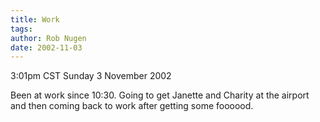 ```yaml
---
title: Work
tags: 
author: Rob Nugen
date: 2002-11-03
---
```


<p class=date>3:01pm CST Sunday 3 November 2002</p>

<p>Been at work since 10:30.  Going to get Janette and Charity at the
airport and then coming back to work after getting some foooood.</p>

